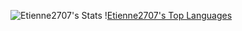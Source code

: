 
![Etienne2707's Stats](https://github-readme-stats.vercel.app/api?username=Etienne2707&theme=radical&show_icons=true&hide_border=true&count_private=true)
\![Etienne2707's Top Languages](https://github-readme-stats.vercel.app/api/top-langs/?username=Etienne2707&theme=radical&show_icons=true&hide_border=true&layout=compact)
